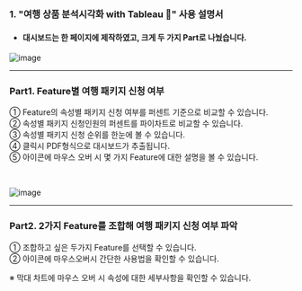 ### 1. "여행 상품 분석시각화 with Tableau 🛫" 사용 설명서
* #### 대시보드는 한 페이지에 제작하였고, 크게 두 가지 Part로 나눴습니다.


![image](https://lh3.googleusercontent.com/fife/AAbDypDuga4it-Z6gYWt1ruKlqLcQRSD_4Dkctl74JZ3W_1OVDIFtuk1MU77RgDtDhiySjTXvxGBy-34b0k__9aGrE5oBstGoed9BBBoMbGfNkRtpUqN2EKGTE-STApYfR3zlu_7VTZsGR9LG98tTUNCEh21xCEM8qG8Ui9rn_LL8nSoPiLmB-qFiFgtpVoHt1ZYSpaNLJoxCCtoMHH1isQRank4cARksbfEitbIJUBRbstNjVVLObMBRm5Uq-lZugnzI68ESbbHYjMF9ye-g0iH4MRUZtDF1igVJMV00aLU1_OrX1PGb_MEncfNiu2X8wseHjIzqbBrhr_jHl9O2Vdw0o0hv_g0XqQcxMtLDiV0naLxqpnwNKib6KQAZNRnT9omlA2bdVTwurzgTWZnXpNhHypQxkcneOfMD2un5-cTGjDfb4yLJckTVo9FiAcBvVRNLQP_uvvmsTfK5vWcHmI9BnKKLKnP6dCqS7oDYjKtAIj80c-bJEbixGYVZkwQmBkLsbKTdHFsdqTugY6oCRHHs0abnqQ1UnHOfWFZXcVgu8Wxv5fnx_5LNWS6_R0pOLbwbvjkg-2JNZDkqK5uP1tyVEe_1riIhj5rOmSOU2ka-MDUakWSo35PnIxIeBH23WJH3k1fwk-zWUXhFnt5zI_UikV0M-O9lZRGjpQcdEKJeUXqQdpQ12UHnLOVBYFuFM6IDTJJ02Tj8p9CmIf7c4GSEk2zlTK1abWVfNYnFM51HS4Raw2y4qGwMUYxVPMK6ZG57VUDnSnTbxYAg06F0Qmtef9OnCpkUl4peShEWYjR4yjc6qHI1Rm73mpejRD7TD4QuzhcyFllLw-b3Toa0Rn6jGWEsqQqss2yAwGn4oXwRVVqGhvzPcPXeqa4jHsaXb8Vyl2uaaOd0-aRRhPtfKY4tpcuPA-KZscYwvShKFN1DTWm3X28iGd7k_mqySpgtB49Qs0sxKhMHtH4DMJDVrAsrXuG-gl4xIC3tK6RvrDA3wpXhmM0CBlMnyMAAjk-dT1VKTd07Y2TviWru18m4Q1mEzCZVRSqlaXRyO6eaau2x1Ha7FhVTvzFnyWzdggPuUexZOnkStglIYwRANZG9nPPIT1OpHKLO1w5tOd7hbJGeZxaxz9O5-RAYD63vR0CvuQ8-NKctROGYDurDjyAifYamlXTkoeH92KlYVSzek-9HAsA8V5xQ77IqOi1BP68ryEnZY9AeoTuiViW5J-ByOxiR9RHh776-0MVmk9ewYtjIc-Gk6MRqUdgqgKLjpTP7D54o64AK1zrtwJ9QJg8RZHnp53paUV1Q-9wIeeykNiOat3NXgqgMsj1uhr62JgdWyTDv2V0d0nyVr4Tq5EqPuT4iFCkLiUE6RADXYuKXKaCbk6DBlS95G8RJ09g8RQKoXViEuMt9gYFenoMqJ-hsKKIi2X50hJbIHMDocG3c0QJOxd4j6TMWfzRDh0NuyzSaXlnO13xIB0WMQ6l_H1C3RgOnz8JJmSw2zVW6xSkfrnqZMkjIOk0JPMJv5zemNvCeRti1Oa5EnY6SpuPtcINYOVyLxuzC3RNtIvZ=w1919-h1021)  
<hr>

### Part1. Feature별 여행 패키지 신청 여부 
 ① Feature의 속성별 패키지 신청 여부를 퍼센트 기준으로 비교할 수 있습니다.  
 ② 속성별 패키지 신청인원의 퍼센트를 파이차트로 비교할 수 있습니다.  
 ③ 속성별 패키지 신청 순위를 한눈에 볼 수 있습니다.  
 ④ 클릭시 PDF형식으로 대시보드가 추출됩니다.  
 ⑤ 아이콘에 마우스 오버 시 몇 가지 Feature에 대한 설명을 볼 수 있습니다.   

<br>

![image](https://lh3.googleusercontent.com/fife/AAbDypBZv_PFAwXs6IF7pDvcpM_E6LJhryKVyyDe4Nqk7p-vsCJm0QqRfrsameIkDdb5D1GxrgsImbcFiPw2-P2kPpwHvvjb-TTb1xmUuBEGmUMOMKzzq_v52D0rDSIWIkTLl7hxxgJYmdudNhvnT-bX7-AgfLGSJGti3ITuN_c4BJ0-70VZFNuyiEyv1arvSjjUv3gkv8JT8VOS_uGzejGnrLJtnIWYYY4V1iurZ7t7vnxG9SJ-ZGt4YCyEKHJib5_EFfDKhYstUhTaWiNpmnACuMeVEl03R0fHwkfYLnDvgU9VkXylp9kCXlqkdDJs8NKlZVeWL06tqTdje0m5H2F_xKdvU6hEGtJY8J7uOiPfDHeB3ThrWqMTyG5k8lY1a_5tV6TTOucXTBuxf4n_KOAf9Jr4gWt7g8I8xOHnt4GWfj16Dh9ucJXMeT8Np8rzEsFr1u8b03SWVpSBcjXuvkBLAsOl9FrR8NRR9NhB0Mk0PvpSGVwaJaWan826tDmYDVlfeKX8wrmQRpntpYoOwQv7jIjkN8DYH6QNgPR_NYnRN1mJI3Ogwr51TC4JwDumhOngYzH6UYVvJ5Yj08Shk_jnNCnoQUN5owYXPqLNP_IYZQeEf4_vBYWxs9rY9fh13jur3jxpscU9vQJ9M9WIvNQjY5aMbv6Afi4emSqaDEdCqyh3BmSxfR012DKOPdtwmGTCs1pkoCC9qe-9JbBqw_COy5XzG0WWLYo0DVUi8uaF6KnnyJCZfasPRn0z4X_S59AA7LNhf60omv6YdxR8xzlcOIt7jtKRL-OKRuSBguuLF-611gVTB7FKUA9H281PkjBHFUNSMAIp5RU-KfMrup63ugllGMwOvre5MS8TU8eWtLeXO3lQQ4WpWqTD8oI554oSZWTBfJvxPVz9GgaMHpjDa3YzMxWBl38TjO6r3YNpzAY-1aTUv2hr6Ewbv6lkAmZKWWFZk26OdefnNCQheklWEUiSWhNZ8kjU85iTZTIRw8WDkFxI242dI-U0TRCUCGpnupNq1CmndR-JSFpcixFBMWTy-ZQ-QHCXymIAtFLHIUy_5-DfLHmW_hBMwRydioA-1Kok6i-rQ16EBd2IeQqp5Me2p9TrL4mGX-VeiUzCyS5V2uy-aelac6TWnEUFEEfAoTVTqMP7xpcoOEf_h_FxTJiJcpSYbUfQ3gZBGDJffZSNNGy1IRV0pKFYhsN_ZJ--msyZpkAxQO4WNIA3rD08UwkG6xAuGFLE6eTY2Lk2YT9bPtp_GyM-VSeP8GQFqUK7T8Ne4aWo_xapi-wD9cbY6Vi4dByMNZTcT_VpzK6wBTZ4mDt_Fv9q2QJNbNawxLQ0pCe8ajSNCBBBT0JXhFcmxajMv2xr7abed4M_3h6OUDm0rJTyL6zjuhbVJmgR2PS4lytzk9nLswge3ztmpggBKvmmp4rxg9lDuOeUFBUe5pvBbLQsyGxBEGdcwuGbWXSFU8ClClmyXlJARj5qcev42g=w1366-h649)
<hr>

 ### Part2. 2가지 Feature를 조합해 여행 패키지 신청 여부 파악  
 ① 조합하고 싶은 두가지 Feature를 선택할 수 있습니다.  
 ② 아이콘에 마우스오버시 간단한 사용법을 확인할 수 있습니다.  
   
 ※ 막대 차트에 마우스 오버 시 속성에 대한 세부사항을 확인할 수 있습니다.  
